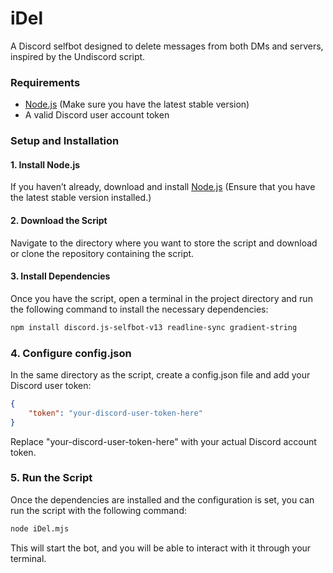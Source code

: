 # iDel
A Discord selfbot designed to delete messages from both DMs and servers, inspired by the Undiscord script.

### Requirements

- [Node.js](https://nodejs.org/en/) (Make sure you have the latest stable version)
- A valid Discord user account token

### Setup and Installation

#### 1. Install Node.js
If you haven’t already, download and install [Node.js](https://nodejs.org/en/)  (Ensure that you have the latest stable version installed.)

#### 2. Download the Script
Navigate to the directory where you want to store the script and download or clone the repository containing the script.

#### 3. Install Dependencies
Once you have the script, open a terminal in the project directory and run the following command to install the necessary dependencies:

```bash
npm install discord.js-selfbot-v13 readline-sync gradient-string
```

### 4. Configure config.json

In the same directory as the script, create a config.json file and add your Discord user token:

```json
{
    "token": "your-discord-user-token-here"
}
```

Replace "your-discord-user-token-here" with your actual Discord account token.

### 5. Run the Script

Once the dependencies are installed and the configuration is set, you can run the script with the following command:
```bash
node iDel.mjs
```
This will start the bot, and you will be able to interact with it through your terminal.
